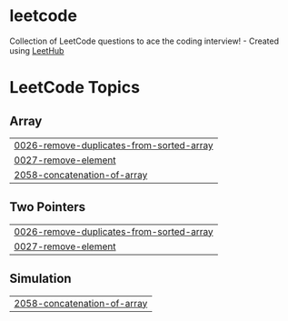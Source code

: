# leetcode
Collection of LeetCode questions to ace the coding interview! - Created using [LeetHub](https://github.com/QasimWani/LeetHub)

<!---LeetCode Topics Start-->
# LeetCode Topics
## Array
|  |
| ------- |
| [0026-remove-duplicates-from-sorted-array](https://github.com/sajal2692/leetcode/tree/master/0026-remove-duplicates-from-sorted-array) |
| [0027-remove-element](https://github.com/sajal2692/leetcode/tree/master/0027-remove-element) |
| [2058-concatenation-of-array](https://github.com/sajal2692/leetcode/tree/master/2058-concatenation-of-array) |
## Two Pointers
|  |
| ------- |
| [0026-remove-duplicates-from-sorted-array](https://github.com/sajal2692/leetcode/tree/master/0026-remove-duplicates-from-sorted-array) |
| [0027-remove-element](https://github.com/sajal2692/leetcode/tree/master/0027-remove-element) |
## Simulation
|  |
| ------- |
| [2058-concatenation-of-array](https://github.com/sajal2692/leetcode/tree/master/2058-concatenation-of-array) |
<!---LeetCode Topics End-->